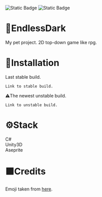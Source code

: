 ![Static Badge](https://img.shields.io/badge/Unity-2021.3.29f1-orange)
![Static Badge](https://img.shields.io/badge/licence-MIT-red)
# 📄EndlessDark
My pet project. 2D top-down game like rpg. 

# 🚀Installation
Last stable build.
```
Link to stable build.
```
⚠️The newest unstable build.
```
Link to unstable build.
```
# ⚙️Stack
<summary>C#</summary>
<summary>Unity3D</summary>
<summary>Aseprite</summary>

# 🟪Credits
Emoji taken from [here](https://getemoji.com).
